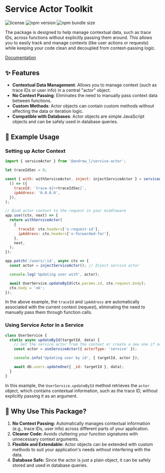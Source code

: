 # Service Actor Toolkit <!-- omit in toc -->

![license](https://img.shields.io/npm/l/%40andrew_l%2Fservice-actor) <!-- omit in toc -->
![npm version](https://img.shields.io/npm/v/%40andrew_l%2Fservice-actor) <!-- omit in toc -->
![npm bundle size](https://img.shields.io/bundlephobia/minzip/%40andrew_l%2Fservice-actor) <!-- omit in toc -->

The package is designed to help manage contextual data, such as trace IDs, across functions without explicitly passing them around. This allows you to easily track and manage contexts (like user actions or requests) while keeping your code clean and decoupled from context-passing logic.

[Documentation](https://men232.github.io/toolkit/reference/@andrew_l/service-actor/)

<!-- install placeholder -->

## ✨ Features

- **Contextual Data Management**: Allows you to manage context (such as trace IDs or user info) in a central "actor" object.
- **No Context Passing**: Eliminates the need to manually pass context data between functions.
- **Custom Methods**: Actor objects can contain custom methods without affecting the data or iteration logic.
- **Compatible with Databases**: Actor objects are simple JavaScript objects and can be safely used in database queries.

## 🚀 Example Usage

### Setting up Actor Context

```js
import { serviceActor } from '@andrew_l/service-actor';

let traceIdSec = 0;

const { with: withServiceActor, inject: injectServiceActor } = serviceActor(
  () => ({
    traceId: `trace-${++traceIdSec}`,
    ipAddress: '0.0.0.0',
  }),
);

// Bind actor context to the request in your middleware
app.use((ctx, next) => {
  return withServiceActor(
    {
      traceId: ctx.headers['x-request-id'],
      ipAddress: ctx.headers['x-forwarded-for'],
    },
    next,
  );
});

app.patch('/users/:id', async ctx => {
  const actor = injectServiceActor(); // Inject service actor

  console.log('Updating user with', actor);

  await UserService.updateById(ctx.params.id, ctx.request.body);
  ctx.body = 'ok';
});
```

In the above example, the `traceId` and `ipAddress` are automatically associated with the current context (request), eliminating the need to manually pass them through function calls.

### Using Service Actor in a Service

```js
class UserService {
  static async updateById(targetId, data) {
    // Get the service actor from the context or create a new one if none exists
    const actor = useServiceActor({ actorType: 'service' });

    console.info('Updating user by id', { targetId, actor });

    await db.users.updateOne({ _id: targetId }, data);
  }
}
```

In this example, the `UserService.updateById` method retrieves the `actor` object, which contains contextual information, such as the trace ID, without explicitly passing it as an argument.

## 🤔 Why Use This Package?

1. **No Context Passing:** Automatically manages contextual information (e.g., trace IDs, user info) across different parts of your application.
2. **Cleaner Code:** Avoids cluttering your function signatures with unnecessary context arguments.
3. **Flexible and Extendable:** Actor objects can be extended with custom methods to suit your application's needs without interfering with the data.
4. **Database Safe:** Since the actor is just a plain object, it can be safely stored and used in database queries.
